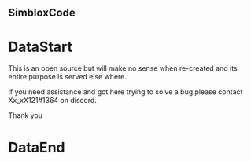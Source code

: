 ## SimbloxCode

# DataStart



This is an open source but will make no sense when re-created and its entire purpose is served else where.

If you need assistance and got here trying to solve a bug please contact Xx_xX121#1364 on discord.

Thank you



# DataEnd
